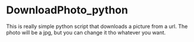# DownloadPhoto_python
This is really simple python script that downloads a picture from a url. The photo will be a jpg, but you can change it tho whatever you want.

